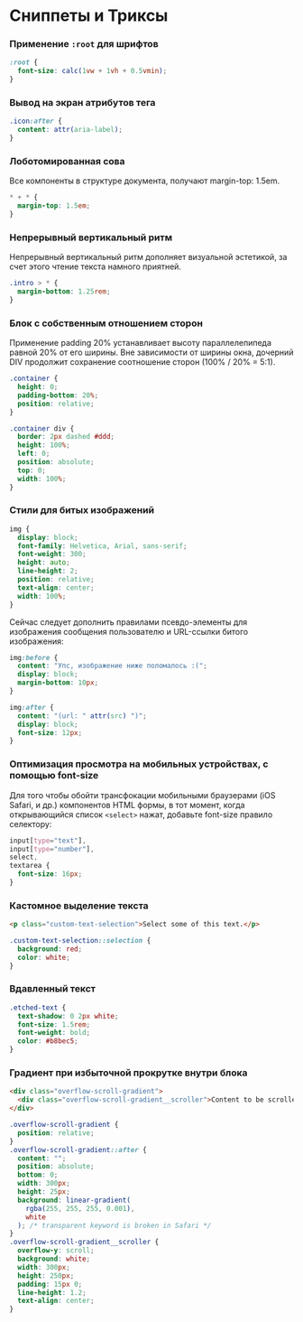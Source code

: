 # Сниппеты и Триксы

### Применение `:root` для шрифтов

```css
:root {
  font-size: calc(1vw + 1vh + 0.5vmin);
}
```

### Вывод на экран атрибутов тега

```css
.icon:after {
  content: attr(aria-label);
}
```

### Лоботомированная сова

Все компоненты в структуре документа, получают margin-top: 1.5em.

```css
* + * {
  margin-top: 1.5em;
}
```

### Непрерывный вертикальный ритм

Непрерывный вертикальный ритм дополняет визуальной эстетикой, за счет этого чтение текста намного приятней.

```css
.intro > * {
  margin-bottom: 1.25rem;
}
```

### Блок с собственным отношением сторон

Применение padding 20% устанавливает высоту параллелепипеда равной 20% от его ширины. Вне зависимости от ширины окна, дочерний DIV продолжит сохранение соотношение сторон (100% / 20% = 5:1).

```css
.container {
  height: 0;
  padding-bottom: 20%;
  position: relative;
}

.container div {
  border: 2px dashed #ddd;
  height: 100%;
  left: 0;
  position: absolute;
  top: 0;
  width: 100%;
}
```

### Стили для битых изображений

```css
img {
  display: block;
  font-family: Helvetica, Arial, sans-serif;
  font-weight: 300;
  height: auto;
  line-height: 2;
  position: relative;
  text-align: center;
  width: 100%;
}
```

Сейчас следует дополнить правилами псевдо-элементы для изображения сообщения пользователю и URL-ссылки битого изображения:

```css
img:before {
  content: "Упс, изображение ниже поломалось :(";
  display: block;
  margin-bottom: 10px;
}

img:after {
  content: "(url: " attr(src) ")";
  display: block;
  font-size: 12px;
}
```

### Оптимизация просмотра на мобильных устройствах, с помощью font-size

Для того чтобы обойти трансфокации мобильными браузерами (iOS Safari, и др.) компонентов HTML формы, в тот момент, когда открывающийся список `<select>` нажат, добавьте font-size правило селектору:

```css
input[type="text"],
input[type="number"],
select,
textarea {
  font-size: 16px;
}
```

### Кастомное выделение текста

```html
<p class="custom-text-selection">Select some of this text.</p>
```

```css
.custom-text-selection::selection {
  background: red;
  color: white;
}
```

### Вдавленный текст

```css
.etched-text {
  text-shadow: 0 2px white;
  font-size: 1.5rem;
  font-weight: bold;
  color: #b8bec5;
}
```

### Градиент при избыточной прокрутке внутри блока

```html
<div class="overflow-scroll-gradient">
  <div class="overflow-scroll-gradient__scroller">Content to be scrolled</div>
</div>
```

```css
.overflow-scroll-gradient {
  position: relative;
}
.overflow-scroll-gradient::after {
  content: "";
  position: absolute;
  bottom: 0;
  width: 300px;
  height: 25px;
  background: linear-gradient(
    rgba(255, 255, 255, 0.001),
    white
  ); /* transparent keyword is broken in Safari */
}
.overflow-scroll-gradient__scroller {
  overflow-y: scroll;
  background: white;
  width: 300px;
  height: 250px;
  padding: 15px 0;
  line-height: 1.2;
  text-align: center;
}
```
